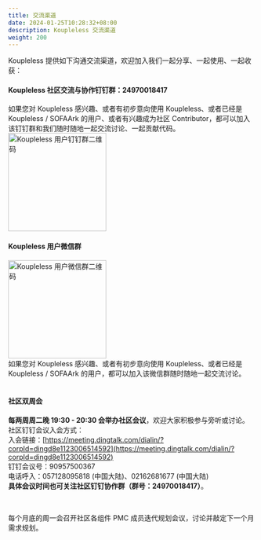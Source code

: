 ```yaml
---
title: 交流渠道
date: 2024-01-25T10:28:32+08:00
description: Koupleless 交流渠道
weight: 200
---
```


Koupleless 提供如下沟通交流渠道，欢迎加入我们一起分享、一起使用、一起收获：

#### Koupleless 社区交流与协作钉钉群：24970018417
如果您对 Koupleless 感兴趣、或者有初步意向使用 Koupleless、或者已经是 Koupleless / SOFAArk 的用户、或者有兴趣成为社区 Contributor，都可以加入该钉钉群和我们随时随地一起交流讨论、一起贡献代码。<br/>
<img width="200px" src="/img/dingtalk-qcode.png" alt="Koupleless 用户钉钉群二维码" />

#### Koupleless 用户微信群
<img width="200px" src="/img/wechat-qcode.png" alt="Koupleless 用户微信群二维码" />
<br/>
如果您对 Koupleless 感兴趣、或者有初步意向使用 Koupleless、或者已经是 Koupleless / SOFAArk 的用户，都可以加入该微信群随时随地一起交流讨论。<br/>

<br/>

#### 社区双周会
**每两周周二晚 19:30 - 20:30 会举办社区会议**，欢迎大家积极参与旁听或讨论。社区钉钉会议入会方式：<br />
入会链接：[https://meeting.dingtalk.com/dialin/?corpId=dingd8e1123006514592](https://meeting.dingtalk.com/dialin/?corpId=dingd8e1123006514592)<br />
钉钉会议号：90957500367<br />电话呼入：057128095818 (中国大陆)、02162681677 (中国大陆)<br />
**具体会议时间也可关注社区钉钉协作群（群号：24970018417）**。

<br/>

每个月底的周一会召开社区各组件 PMC 成员迭代规划会议，讨论并敲定下一个月需求规划。

<br/>
<br/>
